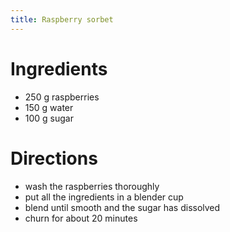 ```yaml
---
title: Raspberry sorbet
---
```


# Ingredients

- 250 g raspberries
- 150 g water
- 100 g sugar

# Directions

- wash the raspberries thoroughly
- put all the ingredients in a blender cup
- blend until smooth and the sugar has dissolved
- churn for about 20 minutes
